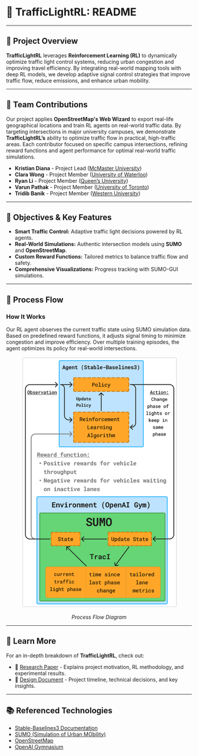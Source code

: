 # 🚦 TrafficLightRL: README

---

## 🌟 Project Overview

**TrafficLightRL** leverages **Reinforcement Learning (RL)** to dynamically optimize traffic light control systems, reducing urban congestion and improving travel efficiency. By integrating real-world mapping tools with deep RL models, we develop adaptive signal control strategies that improve traffic flow, reduce emissions, and enhance urban mobility.

---

## 👥 Team Contributions

Our project applies **OpenStreetMap's Web Wizard** to export real-life geographical locations and train RL agents on real-world traffic data. By targeting intersections in major university campuses, we demonstrate **TrafficLightRL’s** ability to optimize traffic flow in practical, high-traffic areas. Each contributor focused on specific campus intersections, refining reward functions and agent performance for optimal real-world traffic simulations.

- **Kristian Diana** - Project Lead ([McMaster University](McMaster/))  
- **Clara Wong** - Project Member ([University of Waterloo](Waterloo/))  
- **Ryan Li** - Project Member ([Queen’s University](Queens/))  
- **Varun Pathak** - Project Member ([University of Toronto](UofT/))  
- **Tridib Banik** - Project Member ([Western University](Western/))  



---

## 🎯 Objectives & Key Features

- **Smart Traffic Control:** Adaptive traffic light decisions powered by RL agents.
- **Real-World Simulations:** Authentic intersection models using **SUMO** and **OpenStreetMap**.
- **Custom Reward Functions:** Tailored metrics to balance traffic flow and safety.
- **Comprehensive Visualizations:** Progress tracking with SUMO-GUI simulations.

---

## 🔄 Process Flow

### How It Works  
Our RL agent observes the current traffic state using SUMO simulation data. Based on predefined reward functions, it adjusts signal timing to minimize congestion and improve efficiency. Over multiple training episodes, the agent optimizes its policy for real-world intersections.

<p align="center">
  <img src="./Documentation/process-flow-white-bg.png" alt="Process Flow Diagram" width="425px">
</p>
<p align="center"><em>Process Flow Diagram</em></p>

---

## 📄 Learn More

For an in-depth breakdown of **TrafficLightRL**, check out:  

- 📄 [Research Paper](./Documentation/TrafficLightRL_Research_Paper_2025.pdf) - Explains project motivation, RL methodology, and experimental results.  
- 📑 [Design Document](https://docs.google.com/document/d/1m9ZCDl1O3ZabAaP11Tbe45Mk0o_FngD5ALsPjLbx118/edit?tab=t.0#heading=h.vtvp6977md3z) - Project timeline, technical decisions, and key insights.  

---

## 📚 Referenced Technologies

- [Stable-Baselines3 Documentation](https://stable-baselines3.readthedocs.io/en/master/)
- [SUMO (Simulation of Urban MObility)](https://www.eclipse.org/sumo/)
- [OpenStreetMap](https://www.openstreetmap.org/)
- [OpenAI Gymnasium](https://gymnasium.farama.org/)
